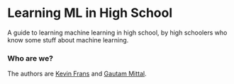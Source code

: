 # Learning ML in High School
A guide to learning machine learning in high school, by high schoolers who know some stuff about machine learning.



### Who are we?
The authors are [Kevin Frans](@kvfrans) and [Gautam Mittal](@gmittal).
